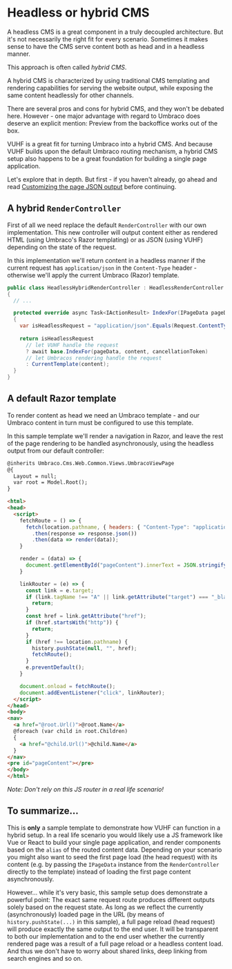 # Headless or hybrid CMS

A headless CMS is a great component in a truly decoupled architecture. But it's not necessarily the right fit for every scenario. Sometimes it makes sense to have the CMS serve content both as head and in a headless manner.

This approach is often called *hybrid CMS*.

A hybrid CMS is characterized by using traditional CMS templating and rendering capabilities for serving the website output, while exposing the same content headlessly for other channels.

There are several pros and cons for hybrid CMS, and they won't be debated here. However - one major advantage with regard to Umbraco does deserve an explicit mention: Preview from the backoffice works out of the box.

VUHF is a great fit for turning Umbraco into a hybrid CMS. And because VUHF builds upon the default Umbraco routing mechanism, a hybrid CMS setup also happens to be a great foundation for building a single page application.

Let's explore that in depth. But first - if you haven't already, go ahead and read [Customizing the page JSON output](customizing-the-page-json-output.md) before continuing.

## A hybrid `RenderController`

First of all we need replace the default `RenderController` with our own implementation. This new controller will output content either as rendered HTML (using Umbraco's Razor templating) or as JSON (using VUHF) depending on the state of the request. 

In this implementation we'll return content in a headless manner if the current request has `application/json` in the `Content-Type` header - otherwise we'll apply the current Umbraco (Razor) template.

```csharp
public class HeadlessHybridRenderController : HeadlessRenderController
{
  // ...

  protected override async Task<IActionResult> IndexFor(IPageData pageData, IPublishedContent content, CancellationToken cancellationToken)
  {
    var isHeadlessRequest = "application/json".Equals(Request.ContentType, StringComparison.OrdinalIgnoreCase);
  
    return isHeadlessRequest
      // let VUHF handle the request	
      ? await base.IndexFor(pageData, content, cancellationToken)
      // let Umbracos rendering handle the request	
      : CurrentTemplate(content);
  }
}
```

## A default Razor template

To render content as head we need an Umbraco template - and our Umbraco content in turn must be configured to use this template.

In this sample template we'll render a navigation in Razor, and leave the rest of the page rendering to be handled asynchronously, using the headless output from our default controller:

```html
@inherits Umbraco.Cms.Web.Common.Views.UmbracoViewPage
@{
  Layout = null;
  var root = Model.Root();
}

<html>
<head>
  <script>
    fetchRoute = () => {
      fetch(location.pathname, { headers: { "Content-Type": "application/json" } })
        .then(response => response.json())
        .then(data => render(data));
    }

    render = (data) => {
      document.getElementById("pageContent").innerText = JSON.stringify(data, null, 2);
    }

    linkRouter = (e) => {
      const link = e.target;
      if (link.tagName !== "A" || link.getAttribute("target") === "_blank") {
        return;
      }
      const href = link.getAttribute("href");
      if (href.startsWith("http")) {
        return;
      }
      if (href !== location.pathname) {
        history.pushState(null, "", href);
        fetchRoute();
      }
      e.preventDefault();
    }

    document.onload = fetchRoute();
    document.addEventListener("click", linkRouter);
  </script>
</head>
<body>
<nav>
  <a href="@root.Url()">@root.Name</a>
  @foreach (var child in root.Children)
  {
    <a href="@child.Url()">@child.Name</a>
  }
</nav>
<pre id="pageContent"></pre>
</body>
</html>
```

*Note: Don't rely on this JS router in a real life scenario!*

## To summarize...

This is **only** a sample template to demonstrate how VUHF can function in a hybrid setup. In a real life scenario you would likely use a JS framework like Vue or React to build your single page application, and render components based on the `alias` of the routed content data. Depending on your scenario you might also want to seed the first page load (the head request) with its content (e.g. by passing the `IPageData` instance from the `RenderController` directly to the template) instead of loading the first page content asynchronously.

However... while it's very basic, this sample setup does demonstrate a powerful point: The exact same request route produces different outputs solely based on the request state. As long as we reflect the currently (asynchronously) loaded page in the URL (by means of `history.pushState(...)` in this sample), a full page reload (head request) will produce exactly the same output to the end user. It will be transparent to both our implementation and to the end user whether the currently rendered page was a result of a full page reload or a headless content load. And thus we don't have to worry about shared links, deep linking from search engines and so on.
